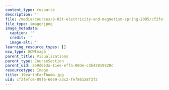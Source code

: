 ```yaml
---
content_type: resource
description: ''
file: /media/courses/8-02t-electricity-and-magnetism-spring-2005/cf2fefc609f66669a3c2fef861a8f3f2_19earthFarThumb.jpg
file_type: image/jpeg
image_metadata:
  caption: ''
  credit: ''
  image-alt: ''
learning_resource_types: []
ocw_type: OCWImage
parent_title: Visualizations
parent_type: CourseSection
parent_uid: 3e9d053a-11ee-effa-00de-c3b42819928c
resourcetype: Image
title: 19earthFarThumb.jpg
uid: cf2fefc6-09f6-6669-a3c2-fef861a8f3f2
---
```

